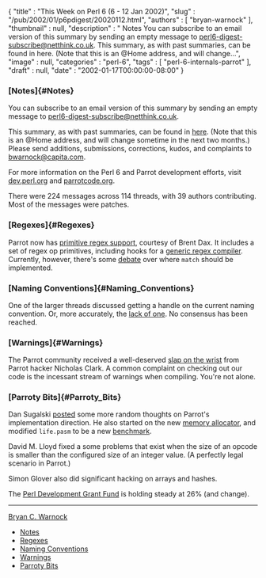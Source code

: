 {
   "title" : "This Week on Perl 6 (6 - 12 Jan 2002)",
   "slug" : "/pub/2002/01/p6pdigest/20020112.html",
   "authors" : [
      "bryan-warnock"
   ],
   "thumbnail" : null,
   "description" : " Notes You can subscribe to an email version of this summary by sending an empty message to perl6-digest-subscribe@netthink.co.uk. This summary, as with past summaries, can be found in here. (Note that this is an @Home address, and will change...",
   "image" : null,
   "categories" : "perl-6",
   "tags" : [
      "perl-6-internals-parrot"
   ],
   "draft" : null,
   "date" : "2002-01-17T00:00:00-08:00"
}





### [Notes]{#Notes}

You can subscribe to an email version of this summary by sending an
empty message to <perl6-digest-subscribe@netthink.co.uk>.

This summary, as with past summaries, can be found in
[here](http://members.home.com/bcwarno/Perl6/digests/). (Note that this
is an @Home address, and will change sometime in the next two months.)
Please send additions, submissions, corrections, kudos, and complaints
to <bwarnock@capita.com>.

For more information on the Perl 6 and Parrot development efforts, visit
[dev.perl.org](http://dev.perl.org/perl6/) and
[parrotcode.org](http://www.parrotcode.org/).

There were 224 messages across 114 threads, with 39 authors
contributing. Most of the messages were patches.

### [Regexes]{#Regexes}

Parrot now has [primitive regex
support](http://archive.develooper.com/perl6-internals@perl.org/msg07641.html),
courtesy of Brent Dax. It includes a set of regex op primitives,
including hooks for a [generic regex
compiler](http://archive.develooper.com/perl6-internals@perl.org/msg07767.html).
Currently, however, there's some
[debate](http://archive.develooper.com/perl6-internals@perl.org/msg07738.html)
over where `match` should be implemented.

### [Naming Conventions]{#Naming_Conventions}

One of the larger threads discussed getting a handle on the current
naming convention. Or, more accurately, the [lack of
one](http://archive.develooper.com/perl6-internals@perl.org/msg07696.html).
No consensus has been reached.

### [Warnings]{#Warnings}

The Parrot community received a well-deserved [slap on the
wrist](http://archive.develooper.com/perl6-internals@perl.org/msg07756.html)
from Parrot hacker Nicholas Clark. A common complaint on checking out
our code is the incessant stream of warnings when compiling. You're not
alone.

### [Parroty Bits]{#Parroty_Bits}

Dan Sugalski
[posted](http://archive.develooper.com/perl6-internals@perl.org/msg07627.html)
some more random thoughts on Parrot's implementation direction. He also
started on the new [memory
allocator](http://archive.develooper.com/perl6-internals@perl.org/msg07729.html),
and modified `life.pasm` to be a new
[benchmark](http://archive.develooper.com/perl6-internals@perl.org/msg07703.html).

David M. Lloyd fixed a some problems that exist when the size of an
opcode is smaller than the configured size of an integer value. (A
perfectly legal scenario in Parrot.)

Simon Glover also did significant hacking on arrays and hashes.

The [Perl Development Grant Fund](http://donate.perl-foundation.org) is
holding steady at 26% (and change).

------------------------------------------------------------------------

[Bryan C. Warnock](http://members.home.com/bcwarno/Perl6/)
-   [Notes](#Notes)
-   [Regexes](#Regexes)
-   [Naming Conventions](#Naming_Conventions)
-   [Warnings](#Warnings)
-   [Parroty Bits](#Parroty_Bits)


